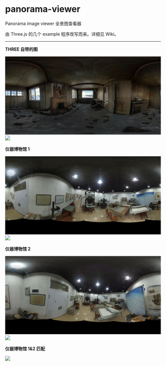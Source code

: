 # panorama-viewer
Panorama image viewer 全景图查看器

由 Three.js 的几个 example 程序改写而来。详细见 Wiki。

---

**THREE 自带的图**

![](texture.jpg)
![](https://rawgit.com/district10/panorama-viewer/gh-pages/texture.pgm.elsd.svg.marked.svg)

**仪器博物馆 1**

![](texture1.jpg)
![](https://rawgit.com/district10/panorama-viewer/gh-pages/texture1.pgm.elsd.svg.marked.svg)

**仪器博物馆 2**

![](texture2.jpg)
![](https://rawgit.com/district10/panorama-viewer/gh-pages/texture2.pgm.elsd.svg.marked.svg)

**仪器博物馆 1&2 匹配**

![](https://rawgit.com/district10/panorama-viewer/gh-pages/02_matches.svg)

